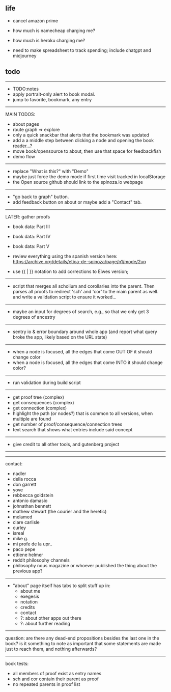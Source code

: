## life

- cancel amazon prime
- how much is namecheap charging me?
- how much is heroku charging me?

- need to make spreadsheet to track spending;
  include chatgpt and midjourney

## todo

---

- TODO:notes
- apply portrait-only alert to book modal.
- jump to favorite, bookmark, any entry

---

MAIN TODOS:

- about pages
- route graph => explore
- only a quick snackbar that alerts that the bookmark was updated
- add a a middle step between clicking a node and opening the book reader...?
- move book/opensource to about, then use that space for feedbackfish
- demo flow

---

- replace "What is this?" with "Demo"
- maybe just force the demo mode if first time visit tracked in localStorage
- the Open source github should link to the spinoza.io webpage

---

- "go back to graph" button.
- add feedback button on about
  or maybe add a "Contact" tab.

---

LATER: gather proofs

- book data: Part III
- book data: Part IV
- book data: Part V

- review everything using the spanish version here:
  https://archive.org/details/etica-de-spinoza/page/n1/mode/2up

- use {{ | }} notation to add corrections to Elwes version;

---

- script that merges all scholium and corollaries into the parent. Then parses all proofs to redirect 'sch' and 'cor' to the main parent as well. and write a validation script to ensure it worked...

---

- maybe an input for degrees of search, e.g., so that we only get 3 degrees of ancestry

---

- sentry io & error boundary around whole app
  (and report what query broke the app, likely based on the URL state)

---

- when a node is focused, all the edges that come OUT OF it should change color
- when a node is focused, all the edges that come INTO it should change color?

---

- run validation during build script

---

- get proof tree (complex)
- get consequences (complex)
- get connection (complex)
- highlight the path (or nodes?) that is common to all versions, when multiple are found
- get number of proof/consequence/connection trees
- text search that shows what entries include said concept

---

- give credit to all other tools, and gutenberg project

---

---

contact:

- nadler
- della rocca
- don garrett
- yove
- rebbecca goldstein
- antonio damasio
- johnathan bennett
- mathew stewart (the courier and the heretic)
- melamed
- clare carlisle
- curley
- isreal
- mike g.
- mi profe de la upr..
- paco pepe
- ettiene helmer
- reddit philosophy channels
- philosophy nous magazine or whoever published the thing about the previous app?

---

- "about" page itself has tabs to split stuff up in:
  - about me
  - exegesis
  - notation
  - credits
  - contact
  - ?: about other apps out there
  - ?: about further reading

---

question: are there any dead-end propositions besides the last one in the book? is it something to note as important that some statements are made just to reach them, and nothing afterwards?

---

book tests:

- all members of proof exist as entry names
- sch and cor contain their parent as proof
- no repeated parents in proof list

